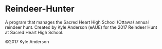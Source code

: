 # Reindeer-Hunter
A program that manages the Sacred Heart High School (Ottawa) annual reindeer hunt. 
Created by Kyle Anderson (eAUE) for the 2017 Reindeer Hunt at Sacred Heart High School.

&copy;2017 Kyle Anderson
